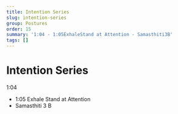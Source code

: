 ```yaml
---
title: Intention Series
slug: intention-series
group: Postures
order: 15
summary: '1:04 - 1:05ExhaleStand at Attention - Samasthiti3B'
tags: []
---
```

# Intention Series

1:04
- 1:05 Exhale Stand at Attention
- Samasthiti 3 B
